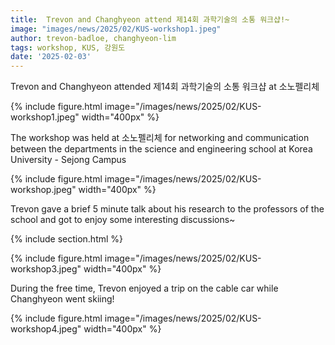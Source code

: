 ```yaml
---
title:  Trevon and Changhyeon attend 제14회 과학기술의 소통 워크샵!~
image: "images/news/2025/02/KUS-workshop1.jpeg"
author: trevon-badloe, changhyeon-lim
tags: workshop, KUS, 강원도
date: '2025-02-03'
---
```


 Trevon and Changhyeon attended 제14회 과학기술의 소통 워크샵 at 소노펠리체

{%
  include figure.html
  image="/images/news/2025/02/KUS-workshop1.jpeg"
  width="400px"
%}

The workshop was held at 소노펠리체 for networking and communication between the departments in the science and engineering school at Korea University - Sejong Campus

{%
  include figure.html
  image="/images/news/2025/02/KUS-workshop.jpeg"
  width="400px"
%}

Trevon gave a brief 5 minute talk about his research to the professors of the school and got to enjoy some interesting discussions~

{% include section.html %}

{%
  include figure.html
  image="/images/news/2025/02/KUS-workshop3.jpeg"
  width="400px"
%}

During the free time, Trevon enjoyed a trip on the cable car while Changhyeon went skiing!

{%
  include figure.html
  image="/images/news/2025/02/KUS-workshop4.jpeg"
  width="400px"
%}